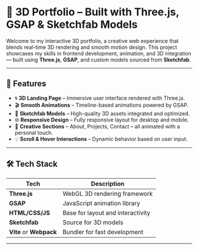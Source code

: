 # 🎨 3D Portfolio – Built with Three.js, GSAP & Sketchfab Models

Welcome to my interactive 3D portfolio, a creative web experience that blends real-time 3D rendering and smooth motion design. This project showcases my skills in frontend development, animation, and 3D integration — built using **Three.js**, **GSAP**, and custom models sourced from **Sketchfab**.

---

## 🚀 Features

- 🌀 **3D Landing Page** – Immersive user interface rendered with Three.js.
- 🎬 **Smooth Animations** – Timeline-based animations powered by GSAP.
- 🧩 **Sketchfab Models** – High-quality 3D assets integrated and optimized.
- 🌐 **Responsive Design** – Fully responsive layout for desktop and mobile.
- 🎨 **Creative Sections** – About, Projects, Contact – all animated with a personal touch.
- 💡 **Scroll & Hover Interactions** – Dynamic behavior based on user input.

---

## 🛠️ Tech Stack

| Tech            | Description                             |
|------------------|--------------------------------------- |
| **Three.js**     | WebGL 3D rendering framework           |
| **GSAP**         | JavaScript animation library           |
| **HTML/CSS/JS**  | Base for layout and interactivity      |
| **Sketchfab**    | Source for 3D models                   |
| **Vite** or **Webpack** | Bundler for fast development    |

---


